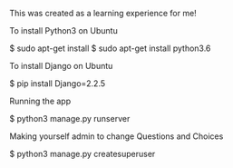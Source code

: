 This was created as a learning experience for me!

To install Python3 on Ubuntu

$ sudo apt-get install
$ sudo apt-get install python3.6

To install Django on Ubuntu

$ pip install Django=2.2.5

Running the app

$ python3 manage.py runserver

Making yourself admin to change Questions and Choices

$ python3 manage.py createsuperuser
